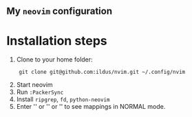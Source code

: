 My `neovim` configuration
---------------------

Installation steps
===================

1) Clone to your home folder:

```
	git clone git@github.com:ildus/nvim.git ~/.config/nvim
```

2) Start neovim
3) Run `:PackerSync`
4) Install `ripgrep`, `fd`, `python-neovim`
5) Enter '<space>' or '<leader>' or '<g>' to see mappings in NORMAL mode.
